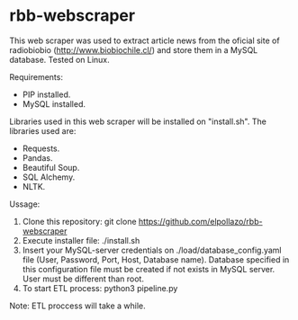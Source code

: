 # rbb-webscraper
This web scraper was used to extract article news from the oficial site of radiobiobio (http://www.biobiochile.cl/) and store them in a MySQL database. Tested on Linux.

Requirements:
- PIP installed.
- MySQL installed.

Libraries used in this web scraper will be installed on "install.sh". The libraries used are:

- Requests.
- Pandas.
- Beautiful Soup.
- SQL Alchemy.
- NLTK.

Ussage:

1. Clone this repository: git clone https://github.com/elpollazo/rbb-webscraper
2. Execute installer file: ./install.sh
4. Insert your MySQL-server credentials on ./load/database_config.yaml file (User, Password, Port, Host, Database name). Database specified in this configuration file must be created if not exists in MySQL server. User must be different than root.
6. To start ETL process: python3 pipeline.py 

Note: ETL proccess will take a while.
